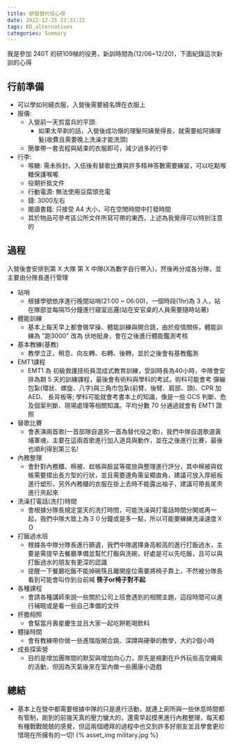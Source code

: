 ```yaml
---
title: 研發替代役心得
date: 2022-12-25 22:31:22
tags: RD_alternatives
categories: Summary
---
```

我是參加 240T 的研109梯的役男，新訓時間為(12/06~12/20)，下面紀錄這次新訓的心得

## 行前準備
* 可以學如何縫衣服，入營後需要縫名牌在衣服上
* 服儀:
    * 入營前一天剪當兵的平頭:
        * 如果太早剃的話，入營後成功嶺的理髮阿姨覺得長，就需要給阿姨理髮(收費且需要晚上洗澡才能洗頭)
    * 簡單帶一套去程與結束的衣服即可，減少過多的行李
* 行李:
    * 喉糖: 需未拆封，入伍後有替歌比賽與許多精神答數需要練習，可以吃點喉糖保護喉嚨
    * 役期折抵文件
    * 行動電源: 無法使用豆腐頭充電
    * 錢: 3000左右
    * 閱讀書籍: 只接受 A4 大小，可在空閒時間中打發時間
    * 其於物品可參考區公所文件所寫可帶的東西，上述為我覺得可以特別注意的

## 過程
入營後會安排到第 X 大隊 第 X 中隊(X為數字自行帶入)，然後再分成各分隊，並主要由分隊長進行管理
* 站哨
    * 根據學號依序進行晚間站哨(21:00 ~ 06:00)，一個時段(1hr)為 3 人，站在隊部並每隔15分鐘進行寢室巡邏(站在安官桌的人員需要隨時站著)
* 體能訓練
    * 基本上每天早上都會做早操、體能訓練與開合跳，由於疫情關係，體能訓練為 "跑3000" 改為 伏地挺身，會在之後進行體能鑑測考核
* 基本教練(基教)
    * 教學立正、稍息、向左轉、右轉、後轉，並於之後會有基教鑑測
* EMT1課程
    *  EMT1 為 初級救護技術員混成式教育訓練，受訓時長為40小時，中隊會安排為期 5 天的訓練課程，最後會有術科與學科的考試，術科可能會考 彈繃包紮(環狀、螺旋、八字)與三角巾包紮(前臂、後臂、肩部、頭)、CPR 加 AED、 長背板等; 學科可能就會考書本上的知識，像是一些 GCS 判斷、危及個案判斷、現場處理等相關知識。平均分數 70 分通過就會有 EMT1 證照
* 替歌比賽
    * 會表演兩首歌(一首部隊自選另一首為替代役之歌)，我們中隊自選歌選黃埔軍魂，主要在這兩首歌進行加入道具與動作，並在之後進行比賽，最後也順利得到第三名!
* 內務整理
    * 會針對內務櫃、棉被、蚊帳與臉盆等擺放與整理進行評分，其中棉被與蚊帳需要摺出長方型的行狀，並且需要邊角需呈顯直角，建議可放入厚紙板進行塑形，另外內務櫃的衣服在掛上去時不能露出袖子，建議可帶長尾夾進行夾起來
* 洗澡打電話(洗打)時間
    * 會根據分隊長規定當天的洗打時間，可能洗澡與打電話時間分開或再一起，我們中隊大致上為３０分鐘或是多一點，所以可能要練練洗澡速度ＸＤ
* 打飯過水班
    * 根據各中隊分隊長進行篩選，我們中隊選擇身高較高的進行打飯過水，主要是需提早去餐廳準備並幫忙打飯與洗碗，好處是可以先吃飯，且可以與打飯過水的朋友有更深的認識
    * 提醒一下餐廳吃飯不能掉碗筷且離開座位需要將椅子靠上，不然被分隊長看到可能會叫你到台前喊 **筷子or椅子對不起**
* 各種課程
    * 會請各種講師來說一些關於公司上班會遇到的相關主題，這段時間可以進行補眠或是看一些自己準備的文件
* 肝膽相照
    * 會幫當月壽星慶生並且大家一起吃餅乾喝飲料
* 體操時間
    * 會有教練帶你做一些進階版開合跳、深蹲與硬舉的教學，大約2個小時
* 成長探索營
    * 目的是增加團隊間的默契與增加向心力，原先是規劃在戶外玩些高空繩索的活動，但因為天氣後來在室內做一些團康小遊戲

## 總結
* 基本上在營中都需要根據中隊的只是進行活動，就連上廁所與一些休息時間都有管制，剛到的前幾天真的壓力蠻大的，還需早起摸黑進行內務整理，每天都有種戰戰兢兢的感覺，但這兩個禮拜的過程中也交到許多好朋友並且學會更珍惜現在所擁有的一切!
{% asset_img military.jpg %}

